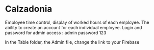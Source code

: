 # Calzadonia
Employee time control, display of worked hours of each employee. The ability to create an account for each individual employee. Login and password for admin access : admin password 123

In the Table folder, the Admin file, change the link to your Firebase
